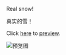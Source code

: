 Real snow!

真实的雪！


Click [here](http://test.m.soofs.top/snow.html) to [preview](http://test.m.soofs.top/snow.html).



![预览图](http://ww1.sinaimg.cn/large/90a6ba12ly1fynrwu1gaej20sx0j4ttz.jpg)